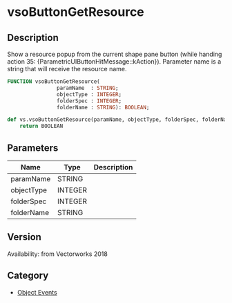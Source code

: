 # vsoButtonGetResource

## Description
Show a resource popup from the current shape pane button (while handing action 35: {ParametricUIButtonHitMessage::kAction}). Parameter name is a string that will receive the resource name.

```pascal
FUNCTION vsoButtonGetResource(
				paramName  : STRING;
				objectType : INTEGER;
				folderSpec : INTEGER;
				folderName : STRING): BOOLEAN;
```

```python
def vs.vsoButtonGetResource(paramName, objectType, folderSpec, folderName):
    return BOOLEAN
```

## Parameters
|Name|Type|Description|
|---|---|---|
|paramName|STRING|   |
|objectType|INTEGER|   |
|folderSpec|INTEGER|   |
|folderName|STRING|   |

## Version
Availability: from Vectorworks 2018

## Category
* [Object Events](../Categories/Object%20Events.md)
